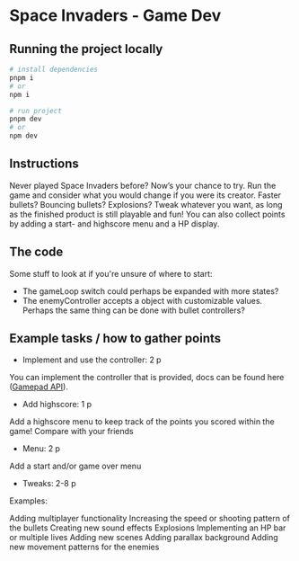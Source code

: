 # Space Invaders - Game Dev

## Running the project locally

```bash
# install dependencies
pnpm i
# or
npm i

# run project
pnpm dev
# or
npm dev
```

## Instructions

Never played Space Invaders before? Now’s your chance to try. Run the game and consider what you would change if you were its creator. Faster bullets? Bouncing bullets? Explosions? Tweak whatever you want, as long as the finished product is still playable and fun!
You can also collect points by adding a start- and highscore menu and a HP display.

## The code

Some stuff to look at if you're unsure of where to start:

- The gameLoop switch could perhaps be expanded with more states?
- The enemyController accepts a object with customizable values. Perhaps the same thing can be done with bullet controllers?

## Example tasks / how to gather points

- Implement and use the controller: 2 p

You can implement the controller that is provided, docs can be found here ([Gamepad API](https://developer.mozilla.org/en-US/docs/Web/API/Gamepad_API/Using_the_Gamepad_API)).

- Add highscore: 1 p

Add a highscore menu to keep track of the points you scored within the game! Compare with your friends

- Menu: 2 p

Add a start and/or game over menu

- Tweaks: 2-8 p

Examples:

Adding multiplayer functionality
Increasing the speed or shooting pattern of the bullets
Creating new sound effects
Explosions
Implementing an HP bar or multiple lives
Adding new scenes
Adding parallax background
Adding new movement patterns for the enemies
